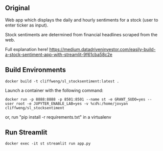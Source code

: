 ## Original

Web app which displays the daily and hourly sentiments for a stock (user to enter ticker as input).

Stock sentiments are determined from financial headlines scraped from the web.

Full explanation here! https://medium.datadriveninvestor.com/easily-build-a-stock-sentiment-app-with-streamlit-9f61cba58c2e

## Build Environments

``` 
docker build -t cliffweng/sl_stocksentiment:latest .
```
Launch a container with the following command:
``` 
docker run -p 8888:8888 -p 8501:8501 --name st -e GRANT_SUDO=yes --user root -e JUPYTER_ENABLE_LAB=yes -v %cd%:/home/jovyan cliffweng/sl_stocksentiment
```
or, run "pip install -r requirements.txt" in a virtualenv

## Run Streamlit
```
docker exec -it st streamlit run app.py
```